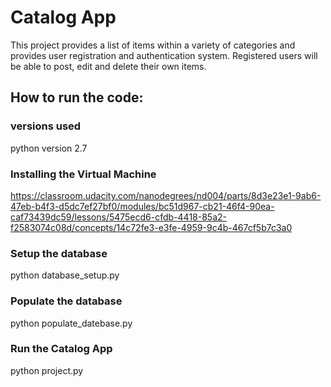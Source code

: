 Catalog App
=============
This project provides a list of items within a variety of categories and provides user registration and authentication system. Registered users will be able to post, edit and delete their own items.

How to run the code:
-------------
###  versions used
python version 2.7 

###  Installing the Virtual Machine   
https://classroom.udacity.com/nanodegrees/nd004/parts/8d3e23e1-9ab6-47eb-b4f3-d5dc7ef27bf0/modules/bc51d967-cb21-46f4-90ea-caf73439dc59/lessons/5475ecd6-cfdb-4418-85a2-f2583074c08d/concepts/14c72fe3-e3fe-4959-9c4b-467cf5b7c3a0  

###  Setup the database
python database_setup.py

### Populate the database
python populate_datebase.py

### Run the Catalog App
python project.py

 